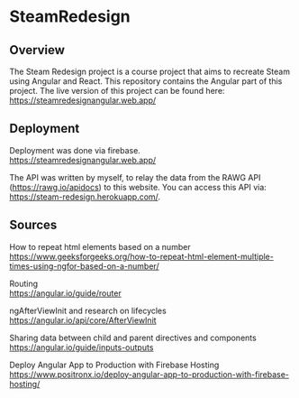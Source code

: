 # SteamRedesign

## Overview

The Steam Redesign project is a course project that aims to recreate Steam using Angular and React. This repository contains the Angular part of this project. The live version of this project can be found here: https://steamredesignangular.web.app/ 

## Deployment
Deployment was done via firebase. <br>
https://steamredesignangular.web.app/ 

The API was written by myself, to relay the data from the RAWG API (https://rawg.io/apidocs) to this website.
You can access this API via: https://steam-redesign.herokuapp.com/.


## Sources

How to repeat html elements based on a number <br>
https://www.geeksforgeeks.org/how-to-repeat-html-element-multiple-times-using-ngfor-based-on-a-number/

Routing <br>
https://angular.io/guide/router

ngAfterViewInit and research on lifecycles <br>
https://angular.io/api/core/AfterViewInit

Sharing data between child and parent directives and components <br>
https://angular.io/guide/inputs-outputs

Deploy Angular  App to Production with Firebase Hosting <br>
https://www.positronx.io/deploy-angular-app-to-production-with-firebase-hosting/

